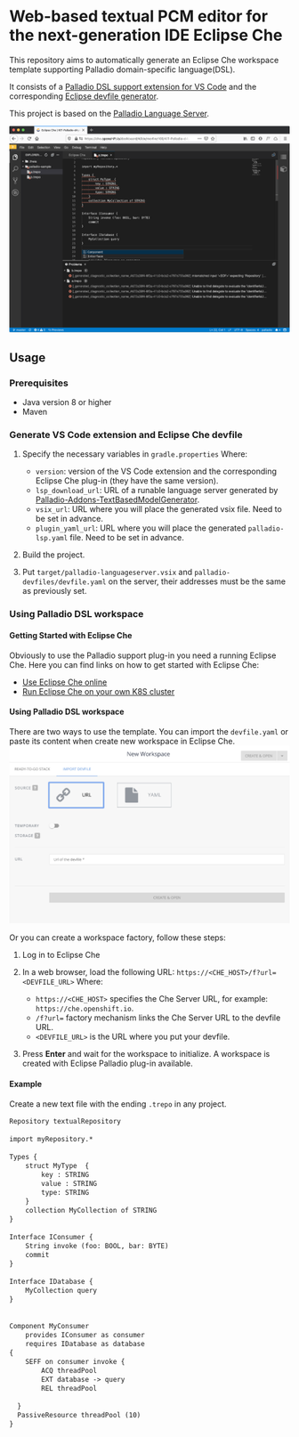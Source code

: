 # Web-based textual PCM editor for the next-generation IDE Eclipse Che

This repository aims to automatically generate an Eclipse Che workspace template supporting Palladio domain-specific language(DSL).

It consists of a [Palladio DSL support extension for VS Code](./vscode-palladio) and the corresponding [Eclipse devfile generator](./palladio-devfiles).

This project is based on the [Palladio Language Server](https://github.com/PalladioSimulator/Palladio-Addons-TextBasedModelGenerator).

![](https://raw.githubusercontent.com/merlinz165/Palladio-Editors-VSCode-Assets/master/images/che-final.png)

## Usage

### Prerequisites
* Java version 8 or higher
* Maven

### Generate VS Code extension and Eclipse Che devfile

1. Specify the necessary variables in `gradle.properties`
Where:
    - `version`: version of the VS Code extension and the corresponding Eclipse Che plug-in (they have the same version).
    - `lsp_download_url`: URL of a runable language server generated by [Palladio-Addons-TextBasedModelGenerator](https://github.com/PalladioSimulator/Palladio-Addons-TextBasedModelGenerator).
    - `vsix_url`: URL where you will place the generated vsix file. Need to be set in advance.
    - `plugin_yaml_url`: URL where you will place the generated `palladio-lsp.yaml` file. Need to be set in advance.

2. Build the project.
3. Put `target/palladio-languageserver.vsix` and `palladio-devfiles/devfile.yaml` on the server, their addresses must be the same as previously set.


### Using Palladio DSL workspace

#### Getting Started with Eclipse Che

Obviously to use the Palladio support plug-in you need a running Eclipse Che. Here you can find links on how to get started with Eclipse Che:

* [Use Eclipse Che online](https://www.eclipse.org/che/getting-started/cloud/)
* [Run Eclipse Che on your own K8S cluster](https://www.eclipse.org/che/docs/che-7/che-quick-starts/)

#### Using Palladio DSL workspace

There are two ways to use the template. You can import the `devfile.yaml` or paste its content when create new workspace in Eclipse Che.
![](https://raw.githubusercontent.com/merlinz165/Palladio-Editors-VSCode-Assets/master/images/create_new_wksp.png)

Or you can create a workspace factory, follow these steps:

1. Log in to Eclipse Che
2. In a web browser, load the following URL:
`https://<CHE_HOST>/f?url=<DEVFILE_URL>`
Where:
    - `https://<CHE_HOST>` specifies the Che Server URL, for example: `https://che.openshift.io`.
    - `/f?url=` factory mechanism links the Che Server URL to the devfile URL.
    - `<DEVFILE_URL>` is the URL where you put your devfile.

3. Press **Enter** and wait for the workspace to initialize.
A workspace is created with Eclipse Palladio plug-in available.

#### Example

Create a new text file with the ending `.trepo` in any project.

``` Smalltalk
Repository textualRepository

import myRepository.*

Types {
    struct MyType  {
        key : STRING
        value : STRING
        type: STRING
    }
    collection MyCollection of STRING
}

Interface IConsumer {
    String invoke (foo: BOOL, bar: BYTE)
    commit
}

Interface IDatabase {
    MyCollection query
}


Component MyConsumer
    provides IConsumer as consumer
    requires IDatabase as database
{
    SEFF on consumer invoke {
        ACQ threadPool
        EXT database -> query
        REL threadPool

  }
  PassiveResource threadPool (10)
}

```
